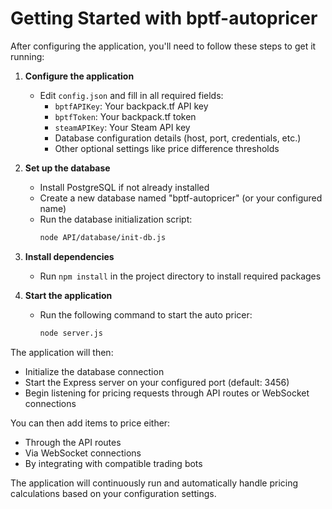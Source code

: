 # Getting Started with bptf-autopricer

After configuring the application, you'll need to follow these steps to get it running:

1. **Configure the application**
   - Edit `config.json` and fill in all required fields:
     - `bptfAPIKey`: Your backpack.tf API key
     - `bptfToken`: Your backpack.tf token
     - `steamAPIKey`: Your Steam API key
     - Database configuration details (host, port, credentials, etc.)
     - Other optional settings like price difference thresholds

2. **Set up the database**
   - Install PostgreSQL if not already installed
   - Create a new database named "bptf-autopricer" (or your configured name)
   - Run the database initialization script:
     ```bash
     node API/database/init-db.js
     ```

3. **Install dependencies**
   - Run `npm install` in the project directory to install required packages

4. **Start the application**
   - Run the following command to start the auto pricer:
     ```bash
     node server.js
     ```

The application will then:
- Initialize the database connection
- Start the Express server on your configured port (default: 3456)
- Begin listening for pricing requests through API routes or WebSocket connections

You can then add items to price either:
- Through the API routes
- Via WebSocket connections
- By integrating with compatible trading bots

The application will continuously run and automatically handle pricing calculations based on your configuration settings.